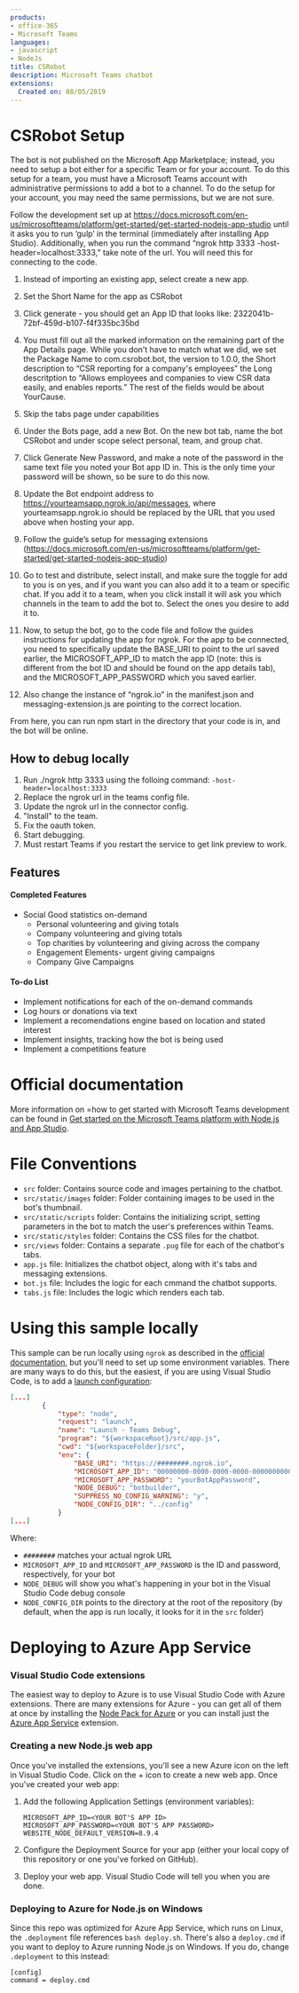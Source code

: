 ```yaml
---
products:
- office-365
- Microsoft Teams
languages:
- javascript
- NodeJs
title: CSRobot
description: Microsoft Teams chatbot 
extensions:
  Created on: 08/05/2019
---
```

# CSRobot Setup

The bot is not published on the Microsoft App Marketplace; instead, you need to setup a bot either for a specific Team or for your account. To do this setup for a team, you must have a Microsoft Teams account with administrative permissions to add a bot to a channel. To do the setup for your account, you may need the same permissions, but we are not sure.

Follow the development set up at https://docs.microsoft.com/en-us/microsoftteams/platform/get-started/get-started-nodejs-app-studio until it asks you to run ‘gulp’ in the terminal (immediately after installing App Studio). Additionally, when you run the command “ngrok http 3333 -host-header=localhost:3333,” take note of the url. You will need this for connecting to the code.

1. Instead of importing an existing app, select create a new app.

2. Set the Short Name for the app as CSRobot

3. Click generate - you should get an App ID that looks like: 2322041b-72bf-459d-b107-f4f335bc35bd

4. You must fill out all the marked information on the remaining part of the App Details page. While you don’t have to match what we did, we set the Package Name to com.csrobot.bot, the version to 1.0.0, the Short description to “CSR reporting for a company's employees” the Long descritption to “Allows employees and companies to view CSR data easily, and enables reports.” The rest of the fields would be about YourCause.

5. Skip the tabs page under capabilities

6. Under the Bots page, add a new Bot. On the new bot tab, name the bot CSRobot and under scope select personal, team, and group chat.

7. Click Generate New Password, and make a note of the password in the same text file you noted your Bot app ID in. This is the only time your password will be shown, so be sure to do this now.

8. Update the Bot endpoint address to https://yourteamsapp.ngrok.io/api/messages, where yourteamsapp.ngrok.io should be replaced by the URL that you used above when hosting your app.

9. Follow the guide’s setup for messaging extensions (https://docs.microsoft.com/en-us/microsoftteams/platform/get-started/get-started-nodejs-app-studio)

10. Go to test and distribute, select install, and make sure the toggle for add to you is on yes, and if you want you can also add it to a team or specific chat. If you add it to a team, when you click install it will ask you which channels in the team to add the bot to. Select the ones you desire to add it to.

11. Now, to setup the bot, go to the code file and follow the guides instructions for updating the app for ngrok. For the app to be connected, you need to specifically update the BASE_URI to point to the url saved earlier, the MICROSOFT_APP_ID to match the app ID (note: this is different from the bot ID and should be found on the app details tab), and the MICROSOFT_APP_PASSWORD which you saved earlier.

12. Also change the instance of “ngrok.io” in the manifest.json and messaging-extension.js are pointing to the correct location.

From here, you can run npm start in the directory that your code is in, and the bot will be online.


## How to debug locally

1. Run ./ngrok http 3333 using the folloing command: ```-host-header=localhost:3333 ```
2. Replace the ngrok url in the teams config file.
3. Update the ngrok url in the connector config.
4. "Install" to the team.
5. Fix the oauth token.
6. Start debugging.
7. Must restart Teams if you restart the service to get link preview to work.

## Features
#### Completed Features

* Social Good statistics on-demand
  - Personal volunteering and giving totals
  - Company volunteering and giving totals
  - Top charities by volunteering and giving across the company
  - Engagement Elements- urgent giving campaigns
  - Company Give Campaigns

#### To-do List

* Implement notifications for each of the on-demand commands
* Log hours or donations via text
* Implement a recomendations engine based on location and stated interest
* Implement insights, tracking how the bot is being used
* Implement a competitions feature

# Official documentation

More information on =how to get started with Microsoft Teams development can be found in [Get started on the Microsoft Teams platform with Node.js and App Studio](https://docs.microsoft.com/en-us/microsoftteams/platform/get-started/get-started-nodejs-app-studio).

# File Conventions
  * ```src``` folder: Contains source code and images pertaining to the chatbot.
  * ```src/static/images``` folder: Folder containing images to be used in the bot's thumbnail.
  * ```src/static/scripts``` folder: Contains the initializing script, setting parameters in the bot to match the user's preferences within Teams.
  * ```src/static/styles``` folder: Contains the CSS files for the chatbot.
  * ```src/views``` folder: Contains a separate ```.pug``` file for each of the chatbot's tabs.
  * ```app.js``` file: Initializes the chatbot object, along with it's tabs and messaging extensions.
  * ```bot.js``` file: Includes the logic for each cmmand the chatbot supports.
  * ```tabs.js``` file: Includes the logic which renders each tab.

# Using this sample locally

This sample can be run locally using `ngrok` as described in the [official documentation](https://docs.microsoft.com/en-us/microsoftteams/platform/get-started/get-started-nodejs-app-studio), but you'll need to set up some environment variables. There are many ways to do this, but the easiest, if you are using Visual Studio Code, is to add a [launch configuration](https://code.visualstudio.com/Docs/editor/debugging#_launch-configurations):

```json
[...]
        {
            "type": "node",
            "request": "launch",
            "name": "Launch - Teams Debug",
            "program": "${workspaceRoot}/src/app.js",
            "cwd": "${workspaceFolder}/src",
            "env": {
                "BASE_URI": "https://########.ngrok.io",
                "MICROSOFT_APP_ID": "00000000-0000-0000-0000-000000000000",
                "MICROSOFT_APP_PASSWORD": "yourBotAppPassword",
                "NODE_DEBUG": "botbuilder",
                "SUPPRESS_NO_CONFIG_WARNING": "y",
                "NODE_CONFIG_DIR": "../config"
            }
[...]
```

Where:

* `########` matches your actual ngrok URL
* `MICROSOFT_APP_ID` and `MICROSOFT_APP_PASSWORD` is the ID and password, respectively, for your bot
* `NODE_DEBUG` will show you what's happening in your bot in the Visual Studio Code debug console
* `NODE_CONFIG_DIR` points to the directory at the root of the repository (by default, when the app is run locally, it looks for it in the `src` folder)

# Deploying to Azure App Service

### Visual Studio Code extensions

The easiest way to deploy to Azure is to use Visual Studio Code with Azure extensions. There are many extensions for Azure - you can get all of them at once by installing the [Node Pack for Azure](https://marketplace.visualstudio.com/items?itemName=ms-vscode.vscode-node-azure-pack) or you can install just the [Azure App Service](https://marketplace.visualstudio.com/items?itemName=ms-azuretools.vscode-azureappservice) extension.

### Creating a new Node.js web app

Once you've installed the extensions, you'll see a new Azure icon on the left in Visual Studio Code. Click on the + icon to create a new web app. Once you've created your web app:

1. Add the following Application Settings (environment variables):

   ```
   MICROSOFT_APP_ID=<YOUR BOT'S APP ID>
   MICROSOFT_APP_PASSWORD=<YOUR BOT'S APP PASSWORD>
   WEBSITE_NODE_DEFAULT_VERSION=8.9.4
   ```

1. Configure the Deployment Source for your app (either your local copy of this repository or one you've forked on GitHub).
1. Deploy your web app. Visual Studio Code will tell you when you are done.

### Deploying to Azure for Node.js on Windows

Since this repo was optimized for Azure App Service, which runs on Linux, the `.deployment` file references `bash deploy.sh`. There's also a `deploy.cmd` if you want to deploy to Azure running Node.js on Windows. If you do, change `.deployment` to this instead:

```
[config]
command = deploy.cmd
```
